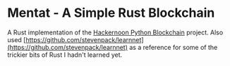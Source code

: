# Mentat - A Simple Rust Blockchain

A Rust implementation of the [Hackernoon Python Blockchain](https://hackernoon.com/learn-blockchains-by-building-one-117428612f46) project. Also used [https://github.com/stevenpack/learnnet](https://github.com/stevenpack/learnnet) as a reference for some of the trickier bits of Rust I hadn't learned yet.